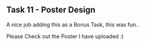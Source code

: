 ## Task 11 - Poster Design
A nice job adding this as a Bonus Task, this was fun..

Please Check out the Poster I have uploaded :)
